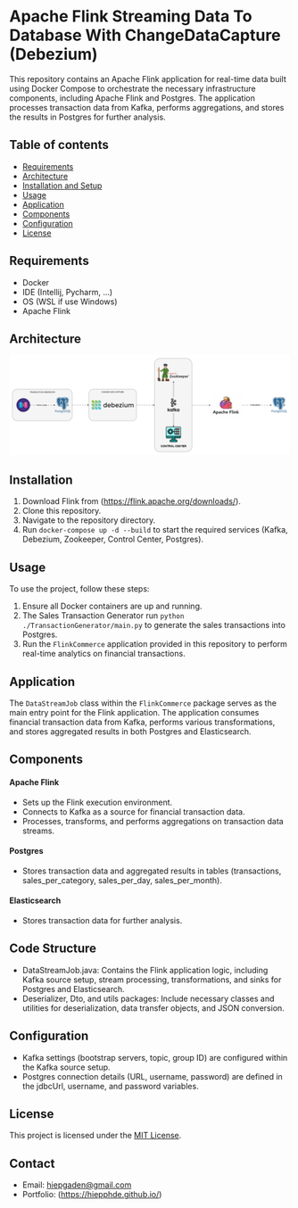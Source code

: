 # Apache Flink Streaming Data To Database With ChangeDataCapture (Debezium)

This repository contains an Apache Flink application for real-time data built using Docker Compose to
orchestrate the necessary infrastructure components, including Apache Flink and Postgres. The
application processes transaction data from Kafka, performs aggregations, and stores the results in Postgres for further analysis.

## Table of contents

- [Requirements](#Requirements)
- [Architecture](#Architecture)
- [Installation and Setup](#Installation)
- [Usage](#Usage)
- [Application](#Application)
- [Components](#Components)
- [Configuration](#Configuration)
- [License](#License)

## Requirements

- Docker
- IDE (Intellij, Pycharm, ...)
- OS (WSL if use Windows)
- Apache Flink

## Architecture

![image](system.png)

## Installation

1. Download Flink from (https://flink.apache.org/downloads/).
2. Clone this repository. 
3. Navigate to the repository directory.
4. Run ```docker-compose up -d --build``` to start the required services (Kafka, Debezium, Zookeeper, Control Center, Postgres).

## Usage

To use the project, follow these steps:

1. Ensure all Docker containers are up and running.
2. The Sales Transaction Generator run ```python ./TransactionGenerator/main.py``` to generate the sales transactions into Postgres.
3. Run the `FlinkCommerce` application provided in this repository to perform real-time analytics on financial
   transactions.

## Application

The `DataStreamJob` class within the `FlinkCommerce` package serves as the main entry point for the Flink
application. The application consumes financial transaction data from Kafka, performs various transformations, and
stores aggregated results in both Postgres and Elasticsearch.

## Components

#### Apache Flink

- Sets up the Flink execution environment.
- Connects to Kafka as a source for financial transaction data.
- Processes, transforms, and performs aggregations on transaction data streams.

#### Postgres

- Stores transaction data and aggregated results in tables (transactions, sales_per_category, sales_per_day,
  sales_per_month).

#### Elasticsearch

- Stores transaction data for further analysis.

## Code Structure

- DataStreamJob.java: Contains the Flink application logic, including Kafka source setup, stream processing,
  transformations, and sinks for Postgres and Elasticsearch.
- Deserializer, Dto, and utils packages: Include necessary classes and utilities for deserialization, data transfer
  objects, and JSON conversion.

## Configuration

- Kafka settings (bootstrap servers, topic, group ID) are configured within the Kafka source setup.
- Postgres connection details (URL, username, password) are defined in the jdbcUrl, username, and password variables.

## License

This project is licensed under the [MIT License](LICENSE).

## Contact

- Email: hiepgaden@gmail.com
- Portfolio: (https://hiepphde.github.io/)

